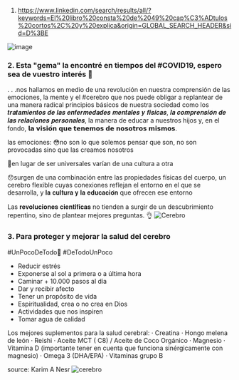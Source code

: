 1. https://www.linkedin.com/search/results/all/?keywords=El%20libro%20consta%20de%2049%20cap%C3%ADtulos%20cortos%2C%20y%20explica&origin=GLOBAL_SEARCH_HEADER&sid=D%3BE 

![image](https://user-images.githubusercontent.com/82233779/232590960-7ece8a1e-bdb4-47d9-9629-9fdda8cb5959.png)

### 2. Esta "gema" la  encontré en tiempos del #COVID19, espero sea de vuestro interés 🧠 

. . .nos hallamos en medio de una revolución en nuestra comprensión de las emociones, la mente y el #cerebro que nos puede obligar a replantear de una manera radical principios básicos de nuestra sociedad como los 𝒕𝒓𝒂𝒕𝒂𝒎𝒊𝒆𝒏𝒕𝒐𝒔 𝒅𝒆 𝒍𝒂𝒔 𝒆𝒏𝒇𝒆𝒓𝒎𝒆𝒅𝒂𝒅𝒆𝒔 𝒎𝒆𝒏𝒕𝒂𝒍𝒆𝒔 𝒚 𝒇𝒊́𝒔𝒊𝒄𝒂𝒔, 𝒍𝒂 𝒄𝒐𝒎𝒑𝒓𝒆𝒏𝒔𝒊𝒐́𝒏 𝒅𝒆 𝒍𝒂𝒔 𝒓𝒆𝒍𝒂𝒄𝒊𝒐𝒏𝒆𝒔 𝒑𝒆𝒓𝒔𝒐𝒏𝒂𝒍𝒆𝒔, la manera de educar a nuestros hijos y, en el fondo, 𝗹𝗮 𝘃𝗶𝘀𝗶𝗼́𝗻 𝗾𝘂𝗲 𝘁𝗲𝗻𝗲𝗺𝗼𝘀 𝗱𝗲 𝗻𝗼𝘀𝗼𝘁𝗿𝗼𝘀 𝗺𝗶𝘀𝗺𝗼𝘀.

las emociones:
😳no son lo que solemos pensar que son, no son provocadas sino que las creamos nosotros

🎎en lugar de ser universales varían de una cultura a otra

😯surgen de una combinación entre las propiedades físicas del cuerpo, un cerebro flexible cuyas conexiones reflejan el entorno en el que se desarrolla, y 𝐥𝐚 𝐜𝐮𝐥𝐭𝐮𝐫𝐚 𝐲 𝐥𝐚 𝐞𝐝𝐮𝐜𝐚𝐜𝐢𝐨́𝐧 que ofrecen ese entorno


Las 𝐫𝐞𝐯𝐨𝐥𝐮𝐜𝐢𝐨𝐧𝐞𝐬 𝐜𝐢𝐞𝐧𝐭𝐢́𝐟𝐢𝐜𝐚𝐬 no tienden a surgir de un descubrimiento repentino, sino de plantear mejores preguntas. 👌
![Cerebro](https://user-images.githubusercontent.com/82233779/236500370-1b992a18-2fe4-4884-8f84-57adf3b31023.JPG)

### 3. Para proteger y mejorar la salud del cerebro
#UnPocoDeTodo🧠 #DeTodoUnPoco

- Reducir estrés
- Exponerse al sol a primera o a última hora
- Caminar + 10.000 pasos al día
- Dar y recibir afecto
- Tener un propósito de vida
- Espiritualidad, crea o no crea en Dios
- Actividades que nos inspiren
- Tomar agua de calidad

Los mejores suplementos para la salud cerebral:
· Creatina
· Hongo melena de león
· Reishi
· Aceite MCT ( C8) / Aceite de Coco Orgánico
· Magnesio
· Vitamina D (importante tener en cuenta que funciona sinérgicamente con magnesio)
· Omega 3 (DHA/EPA)
· Vitaminas grupo B

source: Karim A Nesr
![cerebro](https://github.com/EvelynOr/Publicaciones/assets/82233779/fa574b28-2094-4584-b6ba-ca3cf1916f60)


